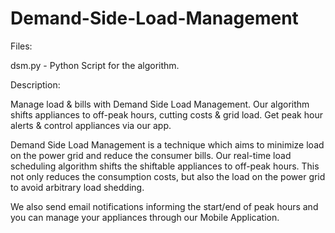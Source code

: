 # Demand-Side-Load-Management

Files:

dsm.py - Python Script for the algorithm.

Description:

Manage load &amp; bills with Demand Side Load Management. Our algorithm shifts appliances to off-peak hours, cutting costs &amp; grid load. Get peak hour alerts &amp; control appliances via our app.

Demand Side Load Management is a technique which aims to minimize load on the power grid and reduce the consumer bills. Our real-time load scheduling algorithm shifts the shiftable appliances to off-peak hours. This not only reduces the consumption costs, but also the load on the power grid to avoid arbitrary load shedding.

We also send email notifications informing the start/end of peak hours and you can manage your appliances through our Mobile Application.
